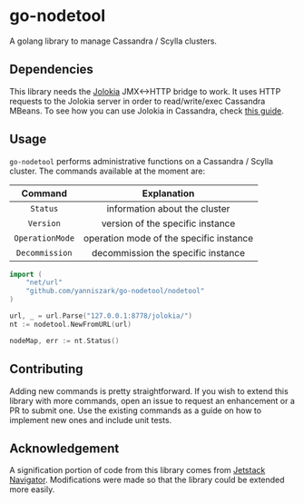 # go-nodetool

A golang library to manage Cassandra / Scylla clusters.

## Dependencies 

This library needs the [Jolokia](https://jolokia.org/) JMX<->HTTP bridge to work.
It uses HTTP requests to the Jolokia server in order to read/write/exec Cassandra MBeans.
To see how you can use Jolokia in Cassandra, check [this guide](https://blog.pythian.com/two-easy-ways-poll-apache-cassandra-metrics-using-jmx-http-bridge/).


## Usage

`go-nodetool` performs administrative functions on a Cassandra / Scylla cluster. The commands available at the moment are:

|  Command  |  Explanation  |
|   :---:     |     :---:       |
|  `Status`   |  information about the cluster |
|  `Version`  |  version of the specific instance  |
| `OperationMode` | operation mode of the specific instance |
| `Decommission`  | decommission the specific instance |


```go
import (
	"net/url"
	"github.com/yanniszark/go-nodetool/nodetool"
)

url, _ = url.Parse("127.0.0.1:8778/jolokia/")
nt := nodetool.NewFromURL(url)

nodeMap, err := nt.Status()
```

## Contributing

Adding new commands is pretty straightforward. If you wish to extend this library with more commands, open an issue to request an enhancement or a PR to submit one. Use the existing commands as a guide on how to implement new ones and include unit tests.

## Acknowledgement

A signification portion of code from this library comes from [Jetstack Navigator](https://github.com/jetstack/navigator/tree/67d871f4d0d4e765b0c46425e139d4517ea26068/pkg/cassandra/nodetool). Modifications were made so that the library could be extended more easily. 
